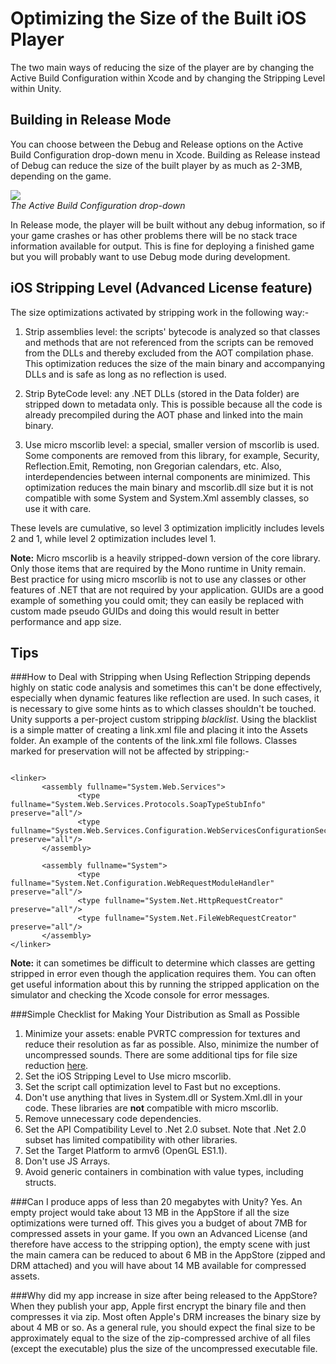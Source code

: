 Optimizing the Size of the Built iOS Player
===========================================


The two main ways of reducing the size of the player are by changing the <span class=keyword>Active Build Configuration</span> within Xcode and by changing the <span class=keyword>Stripping Level</span> within Unity.

Building in Release Mode
------------------------


You can choose between the <span class=keyword>Debug</span> and <span class=keyword>Release</span> options on the <span class=keyword>Active Build Configuration</span> drop-down menu in Xcode. Building as <span class=keyword>Release</span> instead of <span class=keyword>Debug</span> can reduce the size of the built player by as much as 2-3MB, depending on the game.

![](http://docwiki.hq.unity3d.com/uploads/Main/iphone-activeBuildConfig.png)  
_The Active Build Configuration drop-down_

In Release mode, the player will be built without any debug information, so if your game crashes or has other problems there will be no stack trace information available for output. This is fine for deploying a finished game but you will probably want to use Debug mode during development.


iOS Stripping Level (Advanced License feature)
----------------------------------------------


The size optimizations activated by stripping work in the following way:-

1. <span class=keyword>Strip assemblies</span> level: the scripts' bytecode is analyzed so that classes and methods that are not referenced from the scripts can be removed from the DLLs and thereby excluded from the AOT compilation phase. This optimization reduces the size of the main binary and accompanying DLLs and is safe as long as no reflection is used.

1. <span class=keyword>Strip ByteCode</span> level: any .NET DLLs (stored in the Data folder) are stripped down to metadata only. This is possible because all the code is already precompiled during the AOT phase and linked into the main binary.

1. <span class=keyword>Use micro mscorlib</span> level: a special, smaller version of mscorlib is used. Some components are removed from this library, for example, Security, Reflection.Emit, Remoting, non Gregorian calendars, etc. Also, interdependencies between internal components are minimized. This optimization reduces the main binary and mscorlib.dll size but it is not compatible with some System and System.Xml assembly classes, so use it with care.

These levels are cumulative, so level 3 optimization implicitly includes levels 2 and 1, while level 2 optimization includes level 1.

__Note:__ <span class=component>Micro mscorlib</span> is a heavily stripped-down version of the core library. Only those items that are required by the Mono runtime in Unity remain. Best practice for using micro mscorlib is not to use any classes or other features of .NET that are not required by your application. GUIDs are a good example of something you could omit; they can easily be replaced with custom made pseudo GUIDs and doing this would result in better performance and app size. 

Tips
----

###How to Deal with Stripping when Using Reflection
Stripping depends highly on static code analysis and sometimes this can't be done effectively, especially when dynamic features like reflection are used. In such cases, it is necessary to give some hints as to which classes shouldn't be touched. Unity supports a per-project custom stripping _blacklist_. Using the blacklist is a simple matter of creating a <span class=component>link.xml</span> file and placing it into the <span class=component>Assets</span> folder. An example of the contents of the <span class=component>link.xml</span> file follows. Classes marked for preservation will not be affected by stripping:-
````

<linker>
       <assembly fullname="System.Web.Services">
               <type fullname="System.Web.Services.Protocols.SoapTypeStubInfo" preserve="all"/>
               <type fullname="System.Web.Services.Configuration.WebServicesConfigurationSectionHandler" preserve="all"/>
       </assembly>

       <assembly fullname="System">
               <type fullname="System.Net.Configuration.WebRequestModuleHandler" preserve="all"/>
               <type fullname="System.Net.HttpRequestCreator" preserve="all"/>
               <type fullname="System.Net.FileWebRequestCreator" preserve="all"/>
       </assembly>
</linker>

````

__Note:__ it can sometimes be difficult to determine which classes are getting stripped in error even though the application requires them. You can often get useful information about this by running the stripped application on the simulator and checking the Xcode console for error messages.

###Simple Checklist for Making Your Distribution as Small as Possible

1. Minimize your assets: enable PVRTC compression for textures and reduce their resolution as far as possible. Also, minimize the number of uncompressed sounds. There are some additional tips for file size reduction [here](main.reducingfilesize.html).
1. Set the iOS Stripping Level to <span class=keyword>Use micro mscorlib</span>.
1. Set the script call optimization level to <span class=keyword>Fast but no exceptions</span>.
1. Don't use anything that lives in System.dll or System.Xml.dll in your code. These libraries are __not__ compatible with micro mscorlib.
1. Remove unnecessary code dependencies.
1. Set the  API Compatibility Level to <span class=keyword>.Net 2.0 subset</span>. Note that .Net 2.0 subset has limited compatibility with other libraries.
1. Set the Target Platform to <span class=keyword>armv6 (OpenGL ES1.1)</span>.
1. Don't use JS Arrays.
1. Avoid generic containers in combination with value types, including structs.

###Can I produce apps of less than 20 megabytes with Unity?
Yes. An empty project would take about 13 MB in the AppStore if all the size optimizations were turned off. This gives you a budget of about 7MB for compressed assets in your game. If you own an Advanced License (and therefore have access to the stripping option), the empty scene with just the main camera can be reduced to about 6 MB in the AppStore (zipped and DRM attached) and you will have about 14 MB available for compressed assets.  

###Why did my app increase in size after being released to the AppStore?
When they publish your app, Apple first encrypt the binary file and then compresses it via zip. Most often Apple's DRM increases the binary size by about 4 MB or so. As a general rule, you should expect the final size to be approximately equal to the size of the zip-compressed archive of all files (except the executable) plus the size of the uncompressed executable file.
